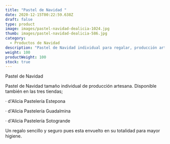 ```yaml
---
title: "Pastel de Navidad "
date: 2020-12-15T00:22:59.638Z
draft: false
type: product
image: images/pastel-navidad-dealicia-1024.jpg
thumb: images/pastel-navidad-dealicia-586.jpg
category:
  - Productos de Navidad
description: "Pastel de Navidad individual para regalar, producción artesana. "
weight: 100
productWeight: 100
stock: true
---
```

Pastel de Navidad 

Pastel de Navidad tamaño individual de producción artesana. Disponible también en las tres tiendas;  

· d'Alicia Pastelería Estepona 

· d'Alicia Pastelería Guadalmina

· d'Alicia Pastelería Sotogrande 

Un regalo sencillo y seguro pues esta envuelto en su totalidad para mayor higiene.